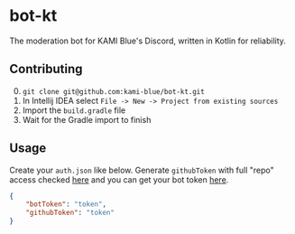 # bot-kt

The moderation bot for KAMI Blue's Discord, written in Kotlin for reliability. 

## Contributing

0. `git clone git@github.com:kami-blue/bot-kt.git`
1. In Intellij IDEA select `File -> New -> Project from existing sources`
3. Import the `build.gradle` file
4. Wait for the Gradle import to finish

## Usage

Create your `auth.json` like below. Generate `githubToken` with full "repo" access checked [here](https://github.com/settings/tokens) and you can get your bot token [here](https://discord.com/developers/applications/BOT_ID_HERE/bot).
```json
{
    "botToken": "token",
    "githubToken": "token"
}
```